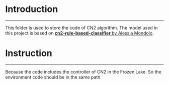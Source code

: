 # Introduction
-----------------------------------------------------------------------------------
This folder is used to store the code of CN2 algorithm. The model used in this project is based on [**cn2-rule-based-classifier** by Alessia Mondolo](https://github.com/alessiamondolo/cn2-rule-based-classifier.git).

# Instruction
------------------------------------------------------------------
Because the code includes the controller of CN2 in the Frozen Lake. So the environment code should be in the same path.
